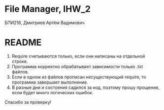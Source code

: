 # File Manager, IHW_2 <br>
БПИ216, Дмитриев Артём Вадимович <br>

# README <br>
1. Require считываются только, если они написаны на отдельной строке. <br>
2. Программа корректно обрабатывает зависимости только .txt файлов. <br>
3. Если в одном из файлов прописан несуществующий require, то программа завершает выполнение. <br>
4. В разные дни и состояния садился за код, поэтому прошу прощения, если будет много логических ошибок. <br>

Спасибо за проверку!